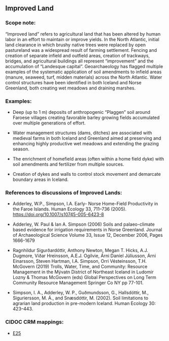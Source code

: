 
## Improved Land

###  Scope note:
“Improved land” refers to agricultural land that has been altered by human labor in an effort to maintain or improve yields. In the North Atlantic, initial land clearance in which brushy native trees were replaced by open pastureland was a widespread result of farming settlement. Fencing and creation of separate infield and outfield areas, creation of trackways, bridges, and agricultural buildings all represent “improvement” and the accumulation of “Landesque capital”. Geoarchaeology has flagged multiple examples of the systematic application of soil amendments to infield areas (manure, seaweed, turf, midden materials) across the North Atlantic. Water control structures have been identified in both Iceland and Norse Greenland, both creating wet meadows and draining marshes.

### Examples:

* Deep (up to 1 m) deposits of anthropogenic “Plaggen” soil around Faroese villages creating favorable barley growing fields accumulated over multiple generations of effort.

* Water management structures (dams, ditches) are associated with medieval farms in both Iceland and Greenland aimed at preserving and enhancing highly productive wet meadows and extending the grazing season.

* The enrichment of homefield areas (often within a home field dyke) with soil amendments and fertilizer from multiple sources.

* Creation of dykes and walls to control stock movement and demarcate boundary areas in Iceland.

### References to discussions of Improved Lands:


* Adderley, W.P., Simpson, I.A. Early- Norse Home-Field Productivity in the Faroe Islands. Human Ecology 33, 711–736 (2005). https://doi.org/10.1007/s10745-005-6423-8

* Adderley, W. Paul & Ian A. Simpson (2006) Soils and palaeo-climate based evidence for irrigation requirements in Norse Greenland. Journal of Archaeological Science Volume 33, Issue 12, December 2006, Pages 1666-1679

* Ragnhildur Sigurðardóttir, Anthony Newton, Megan T. Hicks, A.J. Dugmore, Viðar Hreinsson, A.E.J. Ogilvie, Árni Daníel Júlíusson, Árni Einarsson, Steven Hartman, I.A. Simpson, Orri Vésteinsson, T.H. McGovern (2019) Trolls, Water, Time, and Community: Resource Management in the Mývatn District of Northeast Iceland in Ludomir Lozny & Thomas McGovern (eds) Global Perspectives on Long Term Community Resource Management Springer Co NY pp 77-101.

* Simpson, I. A., Adderley, W. P., Guðmundsson, G., Hallsdóttir, M., Siguriersson, M. Á., and Snæsdóttir, M. (2002). Soil limitations to agrarian land production in pre-modern Iceland. Human Ecology 30: 423–443.

### CIDOC CRM mappings:

* [E25](http://www.cidoc-crm.org/Entity/e25-man-made-feature/version-6.2.2)
